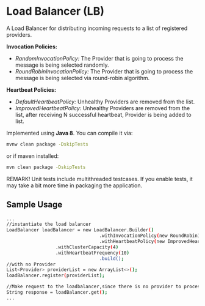 # Load Balancer (LB)

A Load Balancer for distributing incoming requests to a list of registered providers.

**Invocation Policies:**
* _RandomInvocationPolicy:_ The Provider that is going to process the message is being selected randomly.
* _RoundRobinInvocationPolicy:_ The Provider that is going to process the message is being selected via round-robin algorithm.

**Heartbeat Policies:**
* _DefaultHeartbeatPolicy:_ Unhealthy Providers are removed from the list.
* _ImprovedHeartbeatPolicy:_ Unhealthy Providers are removed from the list, after receiving  N successful heartbeat, Provider is being added to list.



Implemented using **Java 8**.
You can compile it via:

```bash
mvnw clean package -DskipTests
```
or if maven installed:

```bash
mvn clean package -DskipTests
```

REMARK! Unit tests include multithreaded testcases. If you enable tests, it may take a bit more time in packaging the application.

## Sample Usage
```bash
...
//instantiate the load balancer
LoadBalancer loadBalancer = new LoadBalancer.Builder()
                                  .withInvocationPolicy(new RoundRobinInvocationPolicy())
                                  .withHeartbeatPolicy(new ImprovedHeartbeatPolicy())
				  .withClusterCapacity(4)
				  .withHeartbeatFrequency(10)
                                  .build();
//with no Provider   
List<Provider> providerList = new ArrayList<>();
loadBalancer.register(providerList);

//Make request to the loadbalancer,since there is no provider to process the request, a null respose will be returned.
String response = loadBalancer.get();
...

```
		

